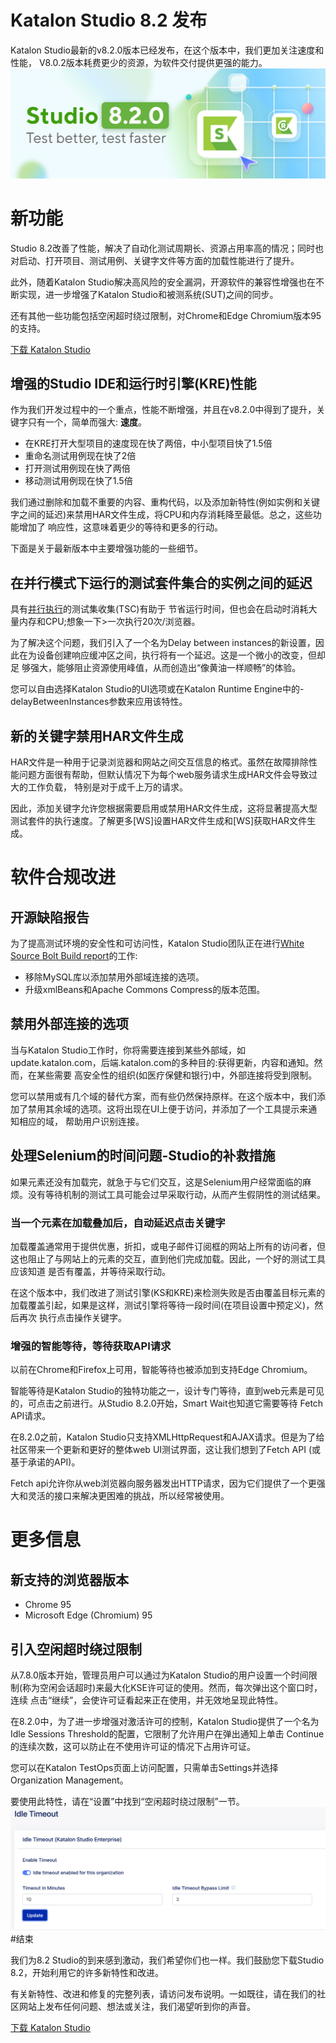 # Katalon Studio 8.2 发布
Katalon Studio最新的v8.2.0版本已经发布，在这个版本中，我们更加关注速度和性能，
V8.0.2版本耗费更少的资源，为软件交付提供更强的能力。
![avatar](../imgs/xj/img-008-01.png)
# 新功能
Studio 8.2改善了性能，解决了自动化测试周期长、资源占用率高的情况；同时也对启动、打开项目、测试用例、关键字文件等方面的加载性能进行了提升。

此外，随着Katalon Studio解决高风险的安全漏洞，开源软件的兼容性增强也在不断实现，进一步增强了Katalon Studio和被测系统(SUT)之间的同步。

还有其他一些功能包括空闲超时绕过限制，对Chrome和Edge Chromium版本95的支持。

[下载 Katalon Studio](https://www.katalon.com/download/)

## 增强的Studio IDE和运行时引擎(KRE)性能
作为我们开发过程中的一个重点，性能不断增强，并且在v8.2.0中得到了提升，关键字只有一个，简单而强大: **速度**。

* 在KRE打开大型项目的速度现在快了两倍，中小型项目快了1.5倍
* 重命名测试用例现在快了2倍
* 打开测试用例现在快了两倍
* 移动测试用例现在快了1.5倍

我们通过删除和加载不重要的内容、重构代码，以及添加新特性(例如实例和关键字之间的延迟)来禁用HAR文件生成，将CPU和内存消耗降至最低。总之，这些功能增加了
响应性，这意味着更少的等待和更多的行动。

下面是关于最新版本中主要增强功能的一些细节。
## 在并行模式下运行的测试套件集合的实例之间的延迟
具有[并行执行](https://www.katalon.com/resources-center/blog/parallel-vs-traditional-testing-devops/ "并行执行")的测试集收集(TSC)有助于
节省运行时间，但也会在启动时消耗大量内存和CPU;想象一下>一次执行20次/浏览器。

为了解决这个问题，我们引入了一个名为Delay between instances的新设置，因此在为设备创建响应缓冲区之间，执行将有一个延迟。这是一个微小的改变，但却足
够强大，能够阻止资源使用峰值，从而创造出“像黄油一样顺畅”的体验。

您可以自由选择Katalon Studio的UI选项或在Katalon Runtime Engine中的-delayBetweenInstances参数来应用该特性。
## 新的关键字禁用HAR文件生成
HAR文件是一种用于记录浏览器和网站之间交互信息的格式。虽然在故障排除性能问题方面很有帮助，但默认情况下为每个web服务请求生成HAR文件会导致过大的工作负载，
特别是对于成千上万的请求。

因此，添加关键字允许您根据需要启用或禁用HAR文件生成，这将显著提高大型测试套件的执行速度。了解更多[WS]设置HAR文件生成和[WS]获取HAR文件生成。
# 软件合规改进
## 开源缺陷报告
为了提高测试环境的安全性和可访问性，Katalon Studio团队正在进行[White Source Bolt Build report](https://github.com/katalon-studio/katalon-studio/releases/download/v8.2.0/KatalonStudio-openSourceReport.html "White Source Bolt Build report")的工作:
* 移除MySQL库以添加禁用外部域连接的选项。
* 升级xmlBeans和Apache Commons Compress的版本范围。
## 禁用外部连接的选项
当与Katalon Studio工作时，你将需要连接到某些外部域，如update.katalon.com，后端.katalon.com的多种目的:获得更新，内容和通知。然而，在某些需要
高安全性的组织(如医疗保健和银行)中，外部连接将受到限制。

您可以禁用或有几个域的替代方案，而有些仍然保持原样。在这个版本中，我们添加了禁用其余域的选项。这将出现在UI上便于访问，并添加了一个工具提示来通知相应的域，
帮助用户识别连接。
## 处理Selenium的时间问题-Studio的补救措施
如果元素还没有加载完，就急于与它们交互，这是Selenium用户经常面临的麻烦。没有等待机制的测试工具可能会过早采取行动，从而产生假阴性的测试结果。
### 当一个元素在加载叠加后，自动延迟点击关键字
加载覆盖通常用于提供优惠，折扣，或电子邮件订阅框的网站上所有的访问者，但这也阻止了与网站上的元素的交互，直到他们完成加载。因此，一个好的测试工具应该知道
是否有覆盖，并等待采取行动。

在这个版本中，我们改进了测试引擎(KS和KRE)来检测失败是否由覆盖目标元素的加载覆盖引起，如果是这样，测试引擎将等待一段时间(在项目设置中预定义)，然后再次
执行点击操作关键字。
### 增强的智能等待，等待获取API请求
以前在Chrome和Firefox上可用，智能等待也被添加到支持Edge Chromium。

智能等待是Katalon Studio的独特功能之一，设计专门等待，直到web元素是可见的，可点击之前进行。从Studio 8.2.0开始，Smart Wait也知道它需要等待
Fetch API请求。

在8.2.0之前，Katalon Studio只支持XMLHttpRequest和AJAX请求。但是为了给社区带来一个更新和更好的整体web UI测试界面，这让我们想到了Fetch API
(或基于承诺的API)。

Fetch api允许你从web浏览器向服务器发出HTTP请求，因为它们提供了一个更强大和灵活的接口来解决更困难的挑战，所以经常被使用。
# 更多信息
## 新支持的浏览器版本
* Chrome 95
* Microsoft Edge (Chromium) 95
## 引入空闲超时绕过限制
从7.8.0版本开始，管理员用户可以通过为Katalon Studio的用户设置一个时间限制(称为空闲会话超时)来最大化KSE许可证的使用。然而，每次弹出这个窗口时，连续
点击“继续”，会使许可证看起来正在使用，并无效地呈现此特性。

在8.2.0中，为了进一步增强对激活许可的控制，Katalon Studio提供了一个名为Idle Sessions Threshold的配置，它限制了允许用户在弹出通知上单击
Continue的连续次数，这可以防止在不使用许可证的情况下占用许可证。

您可以在Katalon TestOps页面上访问配置，只需单击Settings并选择Organization Management。

要使用此特性，请在“设置”中找到“空闲超时绕过限制”一节。
![avatar](../imgs/xj/img-008-02.png)
#结束

我们为8.2 Studio的到来感到激动，我们希望你们也一样。我们鼓励您下载Studio 8.2，开始利用它的许多新特性和改进。

有关新特性、改进和修复的完整列表，请访问发布说明。一如既往，请在我们的社区网站上发布任何问题、想法或关注，我们渴望听到你的声音。

[下载 Katalon Studio](https://www.katalon.com/download/)